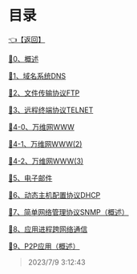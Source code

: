 # 目录  


[👈【返回】](/--目录--/计算机网络/--目录--计算机网络)  


[📜0、概述](/计算机网络/6、应用层/0、概述)  

[📜1、域名系统DNS](/计算机网络/6、应用层/1、域名系统DNS)  

[📜2、文件传输协议FTP](/计算机网络/6、应用层/2、文件传输协议FTP)  

[📜3、远程终端协议TELNET](/计算机网络/6、应用层/3、远程终端协议TELNET)  

[📜4-0、万维网WWW](/计算机网络/6、应用层/4-0、万维网WWW)  

[📜4-1、万维网WWW(2)](/计算机网络/6、应用层/4-1、万维网WWW(2))  

[📜4-2、万维网WWW(3)](/计算机网络/6、应用层/4-2、万维网WWW(3))  

[📜5、电子邮件](/计算机网络/6、应用层/5、电子邮件)  

[📜6、动态主机配置协议DHCP](/计算机网络/6、应用层/6、动态主机配置协议DHCP)  

[📜7、简单网络管理协议SNMP（概述）](/计算机网络/6、应用层/7、简单网络管理协议SNMP（概述）)  

[📜8、应用进程跨网络通信](/计算机网络/6、应用层/8、应用进程跨网络通信)  

[📜9、P2P应用（概述）](/计算机网络/6、应用层/9、P2P应用（概述）)  







> 2023/7/9 3:12:43
